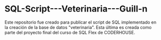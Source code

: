 # SQL-Script---Veterinaria---Guill-n
Este repositorio fue creado para publicar el script de SQL implementado en la creación de la base de datos "veterinaria". Esta última es creada como parte del proyecto final del curso de SQL Flex de CODERHOUSE.
